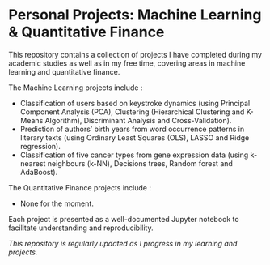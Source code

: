 # Personal Projects: Machine Learning & Quantitative Finance

This repository contains a collection of projects I have completed during my academic studies as well as in my free time, covering areas in machine learning and quantitative finance.

The Machine Learning projects include :  
- Classification of users based on keystroke dynamics (using Principal Component Analysis (PCA), Clustering (Hierarchical Clustering and K-Means Algorithm), Discriminant Analysis and Cross-Validation).
- Prediction of authors’ birth years from word occurrence patterns in literary texts (using Ordinary Least Squares (OLS), LASSO and Ridge regression).
- Classification of five cancer types from gene expression data (using k-nearest neighbours (k-NN), Decisions trees, Random forest and AdaBoost).

The Quantitative Finance projects include :
- None for the moment.


Each project is presented as a well-documented Jupyter notebook to facilitate understanding and reproducibility.

*This repository is regularly updated as I progress in my learning and projects.*
